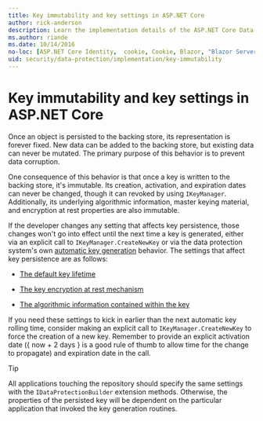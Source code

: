 ```yaml
---
title: Key immutability and key settings in ASP.NET Core
author: rick-anderson
description: Learn the implementation details of the ASP.NET Core Data Protection key immutability APIs.
ms.author: riande
ms.date: 10/14/2016
no-loc: [ASP.NET Core Identity,  cookie, Cookie, Blazor, "Blazor Server", "Blazor WebAssembly", "Identity", "Let's Encrypt", Razor, SignalR]
uid: security/data-protection/implementation/key-immutability
---
```


# Key immutability and key settings in ASP.NET Core

Once an object is persisted to the backing store, its representation is forever fixed. New data can be added to the backing store, but existing data can never be mutated. The primary purpose of this behavior is to prevent data corruption.

One consequence of this behavior is that once a key is written to the backing store, it's immutable. Its creation, activation, and expiration dates can never be changed, though it can revoked by using `IKeyManager`. Additionally, its underlying algorithmic information, master keying material, and encryption at rest properties are also immutable.

If the developer changes any setting that affects key persistence, those changes won't go into effect until the next time a key is generated, either via an explicit call to `IKeyManager.CreateNewKey` or via the data protection system's own [automatic key generation](xref:security/data-protection/implementation/key-management#data-protection-implementation-key-management) behavior. The settings that affect key persistence are as follows:

* [The default key lifetime](xref:security/data-protection/implementation/key-management#data-protection-implementation-key-management)

* [The key encryption at rest mechanism](xref:security/data-protection/implementation/key-encryption-at-rest)

* [The algorithmic information contained within the key](xref:security/data-protection/configuration/overview#changing-algorithms-with-usecryptographicalgorithms)

If you need these settings to kick in earlier than the next automatic key rolling time, consider making an explicit call to `IKeyManager.CreateNewKey` to force the creation of a new key. Remember to provide an explicit activation date ({ now + 2 days } is a good rule of thumb to allow time for the change to propagate) and expiration date in the call.

>[!TIP]
> All applications touching the repository should specify the same settings with the `IDataProtectionBuilder` extension methods. Otherwise, the properties of the persisted key will be dependent on the particular application that invoked the key generation routines.
